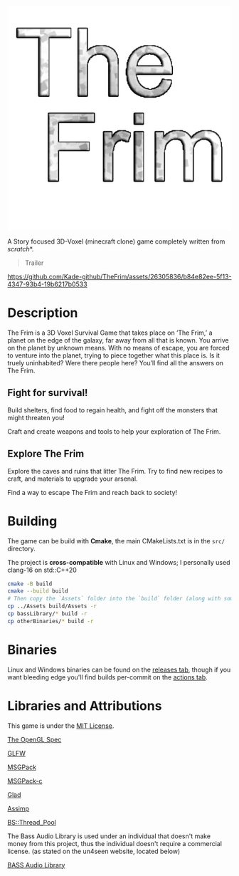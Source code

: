 ![logo](logo.png)

A Story focused 3D-Voxel (minecraft clone) game completely written from *scratch**.

> Trailer

https://github.com/Kade-github/TheFrim/assets/26305836/b84e82ee-5f13-4347-93b4-19b6217b0533

# Description

The Frim is a 3D Voxel Survival Game that takes place on ‘The Frim,’ a planet on the edge of the galaxy, far away from all that is known. You arrive on the planet by unknown means. With no means of escape, you are forced to venture into the planet, trying to piece together what this place is. Is it truely uninhabited? Were there people here? You’ll find all the answers on The Frim.

## Fight for survival!

Build shelters, find food to regain health, and fight off the monsters that might threaten you!

Craft and create weapons and tools to help your exploration of The Frim.

## Explore The Frim

Explore the caves and ruins that litter The Frim. Try to find new recipes to craft, and materials to upgrade your arsenal.

Find a way to escape The Frim and reach back to society!

# Building

The game can be build with **Cmake**, the main CMakeLists.txt is in the `src/` directory.

The project is **cross-compatible** with Linux and Windows; I personally used clang-16 on std::C++20

```bash
cmake -B build
cmake --build build
# Then copy the `Assets` folder into the `build` folder (along with some other binaries you might need!)
cp ../Assets build/Assets -r
cp bassLibrary/* build -r
cp otherBinaries/* build -r
```

# Binaries

Linux and Windows binaries can be found on the [releases tab](https://github.com/Kade-github/TheFrim/tags), though if you want bleeding edge you'll find builds per-commit on the [actions tab](https://github.com/Kade-github/TheFrim/actions/workflows/build.yml).

# Libraries and Attributions

This game is under the [MIT License](https://github.com/Kade-github/TheFrim/blob/main/LICENSE). 

[The OpenGL Spec](https://www.opengl.org/)

[GLFW](https://www.glfw.org/)

[MSGPack](https://msgpack.org/index.html)

[MSGPack-c](https://github.com/msgpack/msgpack-c)

[Glad](https://github.com/Dav1dde/glad)

[Assimp](https://github.com/assimp/assimp)

[BS::Thread_Pool](https://github.com/bshoshany/thread-pool)

The Bass Audio Library is used under an individual that doesn't make money from this project, thus the individual doesn't require a commercial license. (as stated on the un4seen website, located below)

[BASS Audio Library](https://www.un4seen.com/)
